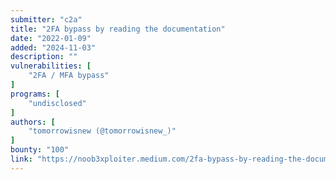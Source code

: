 ```yaml
---
submitter: "c2a"
title: "2FA bypass by reading the documentation"
date: "2022-01-09"
added: "2024-11-03"
description: ""
vulnerabilities: [
    "2FA / MFA bypass"
]
programs: [
    "undisclosed"
]
authors: [
    "tomorrowisnew (@tomorrowisnew_)"
]
bounty: "100"
link: "https://noob3xploiter.medium.com/2fa-bypass-by-reading-the-documentation-3260a372d8a8"
---
```




